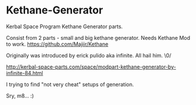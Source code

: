 Kethane-Generator
=================

Kerbal Space Program Kethane Generator parts.

Consist from 2 parts - small and big kethane generator.
Needs Kethane Mod to work.
https://github.com/Majiir/Kethane

Originally was introduced by erick pulido aka infinite. All hail him. \0/

http://kerbal-space-parts.com/space/modpart-kethane-generator-by-infinite-84.html

I trying to find "not very cheat" setups of generation.

Sry, m8... :)
